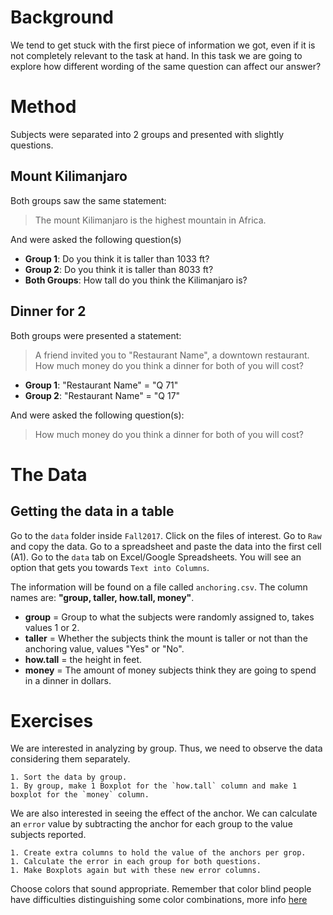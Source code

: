 # Background

We tend to get stuck with the first piece of information we got, even if it is not completely relevant to the task at hand. In this task we are going to explore how different wording of the same question can affect our answer?

# Method

Subjects were separated into 2 groups and presented with slightly questions. 

## Mount Kilimanjaro

Both groups saw the same statement:

> The mount Kilimanjaro is the highest mountain in Africa. 

And were asked the following question(s)

* **Group 1**: Do you think it is taller than 1033 ft?
* **Group 2**: Do you think it is taller than 8033 ft?
* **Both Groups**: How tall do you think the Kilimanjaro is?

## Dinner for 2

Both groups were presented a statement:

> A friend invited you to "Restaurant Name", a downtown restaurant. How much money do you think a dinner for both of you will cost?

* **Group 1**: "Restaurant Name" = "Q 71"
* **Group 2**: "Restaurant Name" = "Q 17"

And were asked the following question(s):

> How much money do you think a dinner for both of you will cost?


# The Data

## Getting the data in a table

Go to the `data` folder inside `Fall2017`. Click on the files of interest. Go to `Raw` and copy the data. Go to a spreadsheet and paste the data into the first cell (A1). Go to the `data` tab on Excel/Google Spreadsheets. You will see an option that gets you towards `Text into Columns`.

The information will be found on a file called `anchoring.csv`. The column names are: **"group, taller, how.tall, money"**.

* **group** = Group to what the subjects were randomly assigned to, takes values 1 or 2.
* **taller** = Whether the subjects think the mount is taller or not than the anchoring value, values "Yes" or "No".
* **how.tall** = the height in feet.
* **money** = The amount of money subjects think they are going to spend in a dinner in dollars. 

# Exercises

We are interested in analyzing by group.  Thus, we need to observe the data considering them separately.

```
1. Sort the data by group. 
1. By group, make 1 Boxplot for the `how.tall` column and make 1 boxplot for the `money` column. 
```
We are also interested in seeing the effect of the anchor. We can calculate an `error` value by subtracting the anchor for each group to the value subjects reported.

```
1. Create extra columns to hold the value of the anchors per grop.
1. Calculate the error in each group for both questions. 
1. Make Boxplots again but with these new error columns.
```

Choose colors that sound appropriate. Remember that color blind people have difficulties distinguishing some color combinations, more info [here](https://www.robotswillkillusall.org/static/flabpal-colorblind.png)
